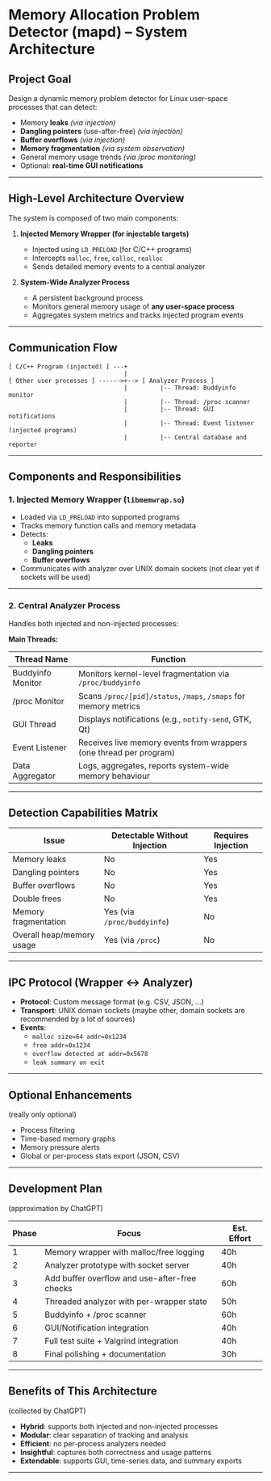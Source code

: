 # Memory Allocation Problem Detector (mapd) – System Architecture

## Project Goal

Design a dynamic memory problem detector for Linux user-space processes that can detect:

- Memory **leaks** *(via injection)*
- **Dangling pointers** (use-after-free) *(via injection)*
- **Buffer overflows** *(via injection)*
- **Memory fragmentation** *(via system observation)*
- General memory usage trends *(via /proc monitoring)*
- Optional: **real-time GUI notifications**

---

## High-Level Architecture Overview

The system is composed of two main components:

1. **Injected Memory Wrapper (for injectable targets)**  
   - Injected using `LD_PRELOAD` (for C/C++ programs)
   - Intercepts `malloc`, `free`, `calloc`, `realloc`
   - Sends detailed memory events to a central analyzer

2. **System-Wide Analyzer Process**  
   - A persistent background process
   - Monitors general memory usage of **any user-space process**
   - Aggregates system metrics and tracks injected program events

---

## Communication Flow

```text
[ C/C++ Program (injected) ] ---+
                                |
[ Other user processes ] ------>+--> [ Analyzer Process ]
                                |         |-- Thread: Buddyinfo monitor
                                |         |-- Thread: /proc scanner
                                |         |-- Thread: GUI notifications
                                |         |-- Thread: Event listener (injected programs)
                                |         |-- Central database and reporter
```

---

## Components and Responsibilities

### 1. Injected Memory Wrapper (`libmemwrap.so`)

- Loaded via `LD_PRELOAD` into supported programs
- Tracks memory function calls and memory metadata
- Detects:
  - **Leaks**
  - **Dangling pointers**
  - **Buffer overflows**
- Communicates with analyzer over UNIX domain sockets (not clear yet if sockets will be used)

---

### 2. Central Analyzer Process

Handles both injected and non-injected processes:

**Main Threads:**

| Thread Name       | Function                                                              |
|-------------------|-----------------------------------------------------------------------|
| Buddyinfo Monitor | Monitors kernel-level fragmentation via `/proc/buddyinfo`            |
| /proc Monitor     | Scans `/proc/[pid]/status`, `/maps`, `/smaps` for memory metrics     |
| GUI Thread        | Displays notifications (e.g., `notify-send`, GTK, Qt)                |
| Event Listener    | Receives live memory events from wrappers (one thread per program)   |
| Data Aggregator   | Logs, aggregates, reports system-wide memory behaviour               |

---

## Detection Capabilities Matrix

| Issue                         | Detectable Without Injection | Requires Injection |
|------------------------------|------------------------------|--------------------|
| Memory leaks                 | No                         | Yes             |
| Dangling pointers            | No                         | Yes             |
| Buffer overflows             | No                         | Yes             |
| Double frees                 | No                         | Yes             |
| Memory fragmentation         | Yes (via `/proc/buddyinfo`) | No              |
| Overall heap/memory usage    | Yes (via `/proc`)          | No              |

---

## IPC Protocol (Wrapper <-> Analyzer)

- **Protocol**: Custom message format (e.g. CSV, JSON, ...)
- **Transport**: UNIX domain sockets (maybe other, domain sockets are recommended by a lot of sources)
- **Events**:
  - `malloc size=64 addr=0x1234`
  - `free addr=0x1234`
  - `overflow detected at addr=0x5678`
  - `leak summary on exit`

---

## Optional Enhancements
(really only optional)
- Process filtering
- Time-based memory graphs
- Memory pressure alerts
- Global or per-process stats export (JSON, CSV)

---

## Development Plan
(approximation by ChatGPT)

| Phase | Focus                                       | Est. Effort |
|-------|---------------------------------------------|-------------|
| 1     | Memory wrapper with malloc/free logging     | 40h         |
| 2     | Analyzer prototype with socket server       | 40h         |
| 3     | Add buffer overflow and use-after-free checks | 60h       |
| 4     | Threaded analyzer with per-wrapper state    | 50h         |
| 5     | Buddyinfo + /proc scanner                   | 60h         |
| 6     | GUI/Notification integration                | 40h         |
| 7     | Full test suite + Valgrind integration      | 40h         |
| 8     | Final polishing + documentation             | 30h         |

---

##  Benefits of This Architecture
(collected by ChatGPT)

-  **Hybrid**: supports both injected and non-injected processes
-  **Modular**: clear separation of tracking and analysis
-  **Efficient**: no per-process analyzers needed
-  **Insightful**: captures both correctness and usage patterns
-  **Extendable**: supports GUI, time-series data, and summary exports

---


